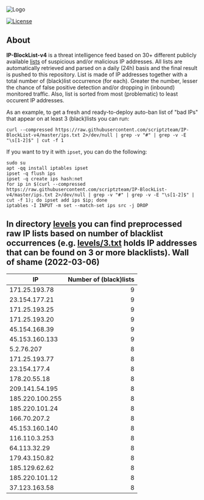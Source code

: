 ![Logo](https://i.imgur.com/PyKLAe7.png)

[![License](https://img.shields.io/badge/license-The_Unlicense-red.svg)](https://unlicense.org/)

About
----

**IP-BlockList-v4** is a threat intelligence feed based on 30+ different publicly available [lists](https://github.com/stamparm/maltrail) of suspicious and/or malicious IP addresses. All lists are automatically retrieved and parsed on a daily (24h) basis and the final result is pushed to this repository. List is made of IP addresses together with a total number of (black)list occurrence (for each). Greater the number, lesser the chance of false positive detection and/or dropping in (inbound) monitored traffic. Also, list is sorted from most (problematic) to least occurent IP addresses.

As an example, to get a fresh and ready-to-deploy auto-ban list of "bad IPs" that appear on at least 3 (black)lists you can run:

```
curl --compressed https://raw.githubusercontent.com/scriptzteam/IP-BlockList-v4/master/ips.txt 2>/dev/null | grep -v "#" | grep -v -E "\s[1-2]$" | cut -f 1
```

If you want to try it with `ipset`, you can do the following:

```
sudo su
apt -qq install iptables ipset
ipset -q flush ips
ipset -q create ips hash:net
for ip in $(curl --compressed https://raw.githubusercontent.com/scriptzteam/IP-BlockList-v4/master/ips.txt 2>/dev/null | grep -v "#" | grep -v -E "\s[1-2]$" | cut -f 1); do ipset add ips $ip; done
iptables -I INPUT -m set --match-set ips src -j DROP
```

In directory [levels](levels) you can find preprocessed raw IP lists based on number of blacklist occurrences (e.g. [levels/3.txt](levels/3.txt) holds IP addresses that can be found on 3 or more blacklists).
Wall of shame (2022-03-06)
----

|IP|Number of (black)lists|
|---|--:|
171.25.193.78|9
23.154.177.21|9
171.25.193.25|9
171.25.193.20|9
45.154.168.39|9
45.153.160.133|9
5.2.76.207|8
171.25.193.77|8
23.154.177.4|8
178.20.55.18|8
209.141.54.195|8
185.220.100.255|8
185.220.101.24|8
166.70.207.2|8
45.153.160.140|8
116.110.3.253|8
64.113.32.29|8
179.43.150.82|8
185.129.62.62|8
185.220.101.12|8
37.123.163.58|8

